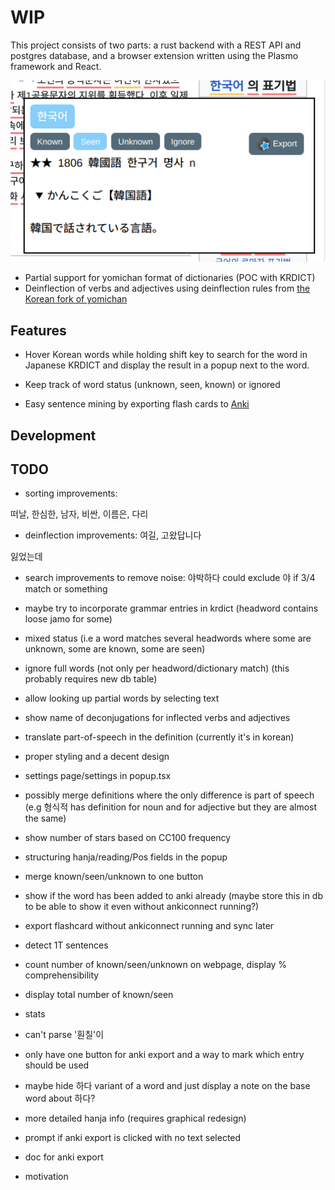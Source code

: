 # WIP
This project consists of two parts: a rust backend with a REST API and postgres database, and a browser extension written using the Plasmo framework and React.

![demo img](demo.png)

- Partial support for yomichan format of dictionaries (POC with KRDICT)
- Deinflection of verbs and adjectives using deinflection rules from [the Korean fork of yomichan](https://github.com/Lyroxide/yomichan-korean/blob/master/ext/data/deinflect.json)

## Features
- Hover Korean words while holding shift key to search for the word in Japanese KRDICT and display the result in a popup next to the word.


- Keep track of word status (unknown, seen, known) or ignored
- Easy sentence mining by exporting flash cards to [Anki](https://apps.ankiweb.net/)

## Development




## TODO

- sorting improvements:


떠날, 한심한, 남자, 비싼, 이름은, 다리 
























































































- deinflection improvements: 
여길, 고왔답니다 


































































잃었는데 




























- search improvements to remove noise: 야박하다 could exclude 야 if 3/4 match or something
- maybe try to incorporate grammar entries in krdict (headword contains loose jamo for some)
- mixed status (i.e a word matches several headwords where some are unknown, some are known, some are seen)
- ignore full words (not only per headword/dictionary match) (this probably requires new db table)

- allow looking up partial words by selecting text


- show name of deconjugations for inflected verbs and adjectives
- translate part-of-speech in the definition (currently it's in korean)
- proper styling and a decent design
- settings page/settings in popup.tsx






- possibly merge definitions where the only difference is part of speech (e.g 형식적 has definition for noun and for adjective but they are almost the same)
- show number of stars based on CC100 frequency


- structuring hanja/reading/Pos fields in the popup
- merge known/seen/unknown to one button
- show if the word has been added to anki already (maybe store this in db to be able to show it even without ankiconnect running?)
- export flashcard without ankiconnect running and sync later
- detect 1T sentences


- count number of known/seen/unknown on webpage, display % comprehensibility
- display total number of known/seen 
- stats 
- can't parse '훤칠'이
- only have one button for anki export and a way to mark which entry should be used
- maybe hide 하다 variant of a word and just display a note on the base word about 하다?
- more detailed hanja info (requires graphical redesign)
- prompt if anki export is clicked with no text selected

- doc for anki export
- motivation
